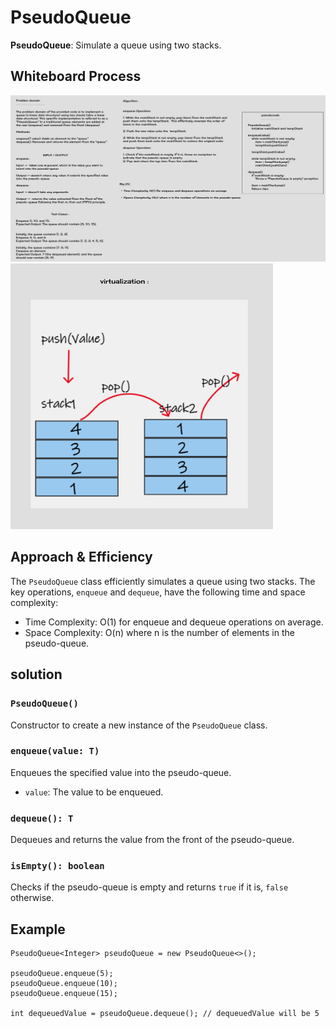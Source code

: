 # PseudoQueue

**PseudoQueue**: Simulate a queue using two stacks.

## Whiteboard Process

![Whiteboard 1](assets/PseudoQueue1.png)
![Whiteboard 2](assets/PseudoQueue2.png)

## Approach & Efficiency

The `PseudoQueue` class efficiently simulates a queue using two stacks. The key operations, `enqueue` and `dequeue`, have the following time and space complexity:

- Time Complexity: O(1) for enqueue and dequeue operations on average.
- Space Complexity: O(n) where n is the number of elements in the pseudo-queue.

## solution


### `PseudoQueue()`

Constructor to create a new instance of the `PseudoQueue` class.

### `enqueue(value: T)`

Enqueues the specified value into the pseudo-queue.

- `value`: The value to be enqueued.

### `dequeue(): T`

Dequeues and returns the value from the front of the pseudo-queue.

### `isEmpty(): boolean`

Checks if the pseudo-queue is empty and returns `true` if it is, `false` otherwise.

## Example

```
PseudoQueue<Integer> pseudoQueue = new PseudoQueue<>();

pseudoQueue.enqueue(5);
pseudoQueue.enqueue(10);
pseudoQueue.enqueue(15);

int dequeuedValue = pseudoQueue.dequeue(); // dequeuedValue will be 5
```